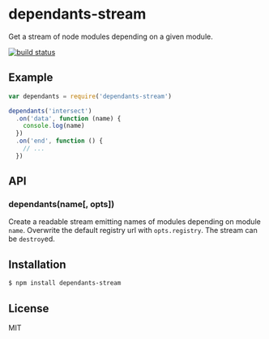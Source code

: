 # dependants-stream

Get a stream of node modules depending on a given module.

[![build status](https://secure.travis-ci.org/juliangruber/dependants-stream.png)](http://travis-ci.org/juliangruber/dependants-stream)

## Example

```js
var dependants = require('dependants-stream')

dependants('intersect')
  .on('data', function (name) {
    console.log(name)
  })
  .on('end', function () {
    // ...
  })
```

## API

### dependants(name[, opts])

Create a readable stream emitting names of modules depending on module `name`. Overwrite the default registry url with `opts.registry`. The stream can be `destroy`ed.

## Installation

```bash
$ npm install dependants-stream
```

## License

MIT
